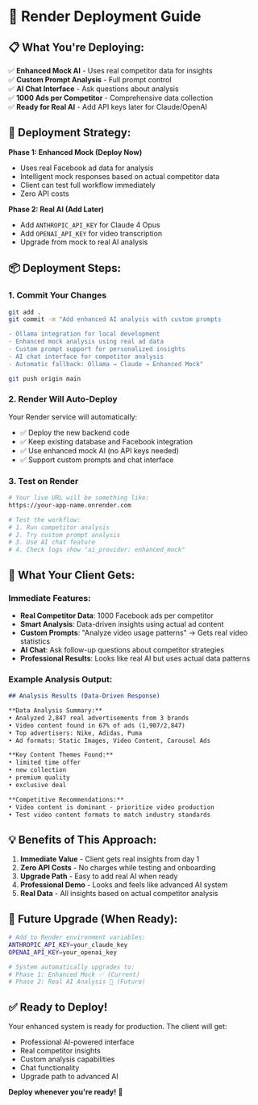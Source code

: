 # 🚀 Render Deployment Guide

## **📋 What You're Deploying:**

✅ **Enhanced Mock AI** - Uses real competitor data for insights  
✅ **Custom Prompt Analysis** - Full prompt control  
✅ **AI Chat Interface** - Ask questions about analysis  
✅ **1000 Ads per Competitor** - Comprehensive data collection  
✅ **Ready for Real AI** - Add API keys later for Claude/OpenAI  

## **🎯 Deployment Strategy:**

**Phase 1: Enhanced Mock (Deploy Now)**
- Uses real Facebook ad data for analysis
- Intelligent mock responses based on actual competitor data
- Client can test full workflow immediately
- Zero API costs

**Phase 2: Real AI (Add Later)**
- Add `ANTHROPIC_API_KEY` for Claude 4 Opus
- Add `OPENAI_API_KEY` for video transcription
- Upgrade from mock to real AI analysis

## **📦 Deployment Steps:**

### **1. Commit Your Changes**
```bash
git add .
git commit -m "Add enhanced AI analysis with custom prompts

- Ollama integration for local development
- Enhanced mock analysis using real ad data  
- Custom prompt support for personalized insights
- AI chat interface for competitor analysis
- Automatic fallback: Ollama → Claude → Enhanced Mock"

git push origin main
```

### **2. Render Will Auto-Deploy**
Your Render service will automatically:
- ✅ Deploy the new backend code
- ✅ Keep existing database and Facebook integration  
- ✅ Use enhanced mock AI (no API keys needed)
- ✅ Support custom prompts and chat interface

### **3. Test on Render**
```bash
# Your live URL will be something like:
https://your-app-name.onrender.com

# Test the workflow:
# 1. Run competitor analysis 
# 2. Try custom prompt analysis
# 3. Use AI chat feature
# 4. Check logs show "ai_provider: enhanced_mock"
```

## **🎨 What Your Client Gets:**

### **Immediate Features:**
- **Real Competitor Data**: 1000 Facebook ads per competitor
- **Smart Analysis**: Data-driven insights using actual ad content
- **Custom Prompts**: "Analyze video usage patterns" → Gets real video statistics
- **AI Chat**: Ask follow-up questions about competitor strategies
- **Professional Results**: Looks like real AI but uses actual data patterns

### **Example Analysis Output:**
```markdown
## Analysis Results (Data-Driven Response)

**Data Analysis Summary:**
• Analyzed 2,847 real advertisements from 3 brands
• Video content found in 67% of ads (1,907/2,847)  
• Top advertisers: Nike, Adidas, Puma
• Ad formats: Static Images, Video Content, Carousel Ads

**Key Content Themes Found:**
• limited time offer
• new collection  
• premium quality
• exclusive deal

**Competitive Recommendations:**
• Video content is dominant - prioritize video production
• Test video content formats to match industry standards
```

## **💡 Benefits of This Approach:**

1. **Immediate Value** - Client gets real insights from day 1
2. **Zero API Costs** - No charges while testing and onboarding
3. **Upgrade Path** - Easy to add real AI when ready
4. **Professional Demo** - Looks and feels like advanced AI system
5. **Real Data** - All insights based on actual competitor analysis

## **🔄 Future Upgrade (When Ready):**

```bash
# Add to Render environment variables:
ANTHROPIC_API_KEY=your_claude_key
OPENAI_API_KEY=your_openai_key

# System automatically upgrades to:
# Phase 1: Enhanced Mock ✅ (Current)
# Phase 2: Real AI Analysis 🚀 (Future)
```

## **✅ Ready to Deploy!**

Your enhanced system is ready for production. The client will get:
- Professional AI-powered interface
- Real competitor insights  
- Custom analysis capabilities
- Chat functionality
- Upgrade path to advanced AI

**Deploy whenever you're ready!** 🚀